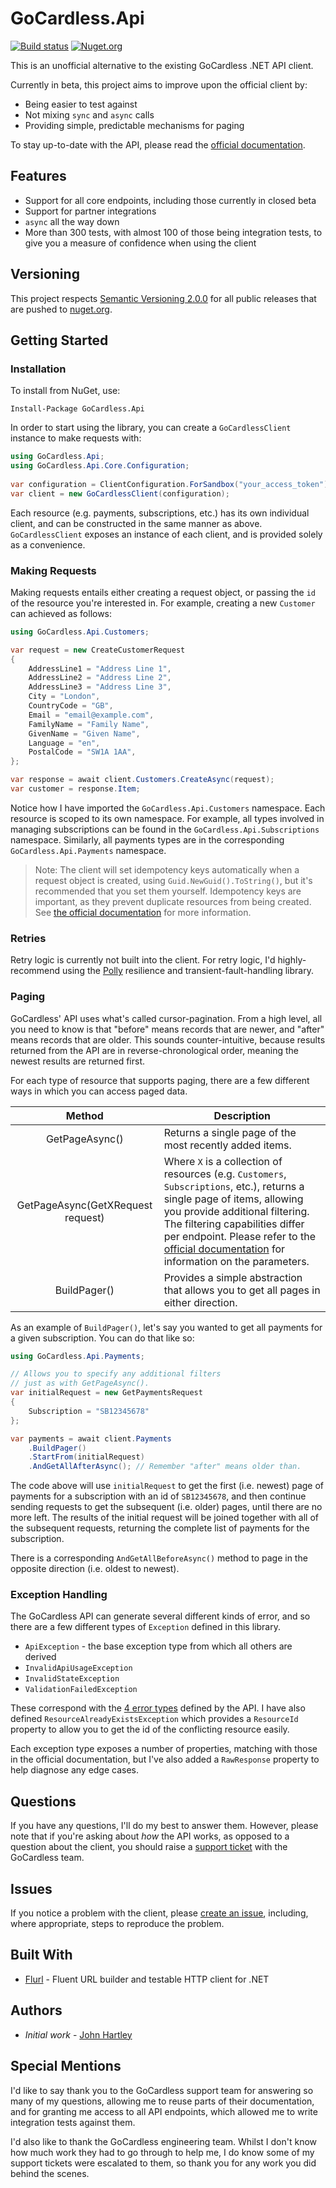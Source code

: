 # GoCardless.Api

[![Build status](https://ci.appveyor.com/api/projects/status/aowcdofcx48csujf/branch/master?svg=true)](https://ci.appveyor.com/project/john-hartley/gocardless-api)
[![Nuget.org](https://img.shields.io/nuget/v/GoCardless.Api.svg?style=flat)](https://www.nuget.org/packages/GoCardless.Api)

This is an unofficial alternative to the existing GoCardless .NET API client.

Currently in beta, this project aims to improve upon the official client by:

- Being easier to test against
- Not mixing `sync` and `async` calls
- Providing simple, predictable mechanisms for paging

To stay up-to-date with the API, please read the [official documentation](https://developer.gocardless.com/api-reference).

## Features

- Support for all core endpoints, including those currently in closed beta
- Support for partner integrations
- `async` all the way down
- More than 300 tests, with almost 100 of those being integration tests, to give you a measure of confidence when using the client

## Versioning

This project respects [Semantic Versioning 2.0.0](http://semver.org/spec/v2.0.0.html) for all public releases that are pushed to [nuget.org](https://nuget.org).
    
## Getting Started

### Installation

To install from NuGet, use:

    Install-Package GoCardless.Api

In order to start using the library, you can create a `GoCardlessClient` instance to make requests with:

```c#
using GoCardless.Api;
using GoCardless.Api.Core.Configuration;
    
var configuration = ClientConfiguration.ForSandbox("your_access_token");
var client = new GoCardlessClient(configuration);
```

Each resource (e.g. payments, subscriptions, etc.) has its own individual client, and can be constructed in the same manner as above. `GoCardlessClient` exposes an instance of each client, and is provided solely as a convenience.

### Making Requests

Making requests entails either creating a request object, or passing the `id` of the resource you're interested in. For example, creating a new `Customer` can achieved as follows:

```c#
using GoCardless.Api.Customers;

var request = new CreateCustomerRequest
{
    AddressLine1 = "Address Line 1",
    AddressLine2 = "Address Line 2",
    AddressLine3 = "Address Line 3",
    City = "London",
    CountryCode = "GB",
    Email = "email@example.com",
    FamilyName = "Family Name",
    GivenName = "Given Name",
    Language = "en",
    PostalCode = "SW1A 1AA",
};

var response = await client.Customers.CreateAsync(request);
var customer = response.Item;
```

Notice how I have imported the `GoCardless.Api.Customers` namespace. Each resource is scoped to its own namespace. For example, all types involved in managing subscriptions can be found in the `GoCardless.Api.Subscriptions` namespace. Similarly, all payments types are in the corresponding `GoCardless.Api.Payments` namespace.

> Note: The client will set idempotency keys automatically when a request object is created, using `Guid.NewGuid().ToString()`, but it's recommended that you set them yourself. Idempotency keys are important, as they prevent duplicate resources from being created. See [the official documentation](https://developer.gocardless.com/api-reference/#making-requests-idempotency-keys) for more information.

### Retries

Retry logic is currently not built into the client. For retry logic, I'd highly-recommend using the [Polly](https://github.com/App-vNext/Polly) resilience and transient-fault-handling library.

### Paging

GoCardless' API uses what's called cursor-pagination. From a high level, all you need to know is that "before" means records that are newer, and "after" means records that are older. This sounds counter-intuitive, because results returned from the API are in reverse-chronological order, meaning the newest results are returned first.
    
For each type of resource that supports paging, there are a few different ways in which you can access paged data.

| Method | Description |
|:--------:|-----------|
| GetPageAsync() | Returns a single page of the most recently added items. |
| GetPageAsync(GetXRequest request) | Where `X` is a collection of resources (e.g. `Customers`, `Subscriptions`, etc.), returns a single page of items, allowing you provide additional filtering. The filtering capabilities differ per endpoint. Please refer to the [official documentation](https://developer.gocardless.com/api-reference/) for information on the parameters.
| BuildPager() | Provides a simple abstraction that allows you to get all pages in either direction. |

As an example of `BuildPager()`, let's say you wanted to get all payments for a given subscription. You can do that like so:

```c#
using GoCardless.Api.Payments;

// Allows you to specify any additional filters
// just as with GetPageAsync().
var initialRequest = new GetPaymentsRequest
{
    Subscription = "SB12345678"
};

var payments = await client.Payments
    .BuildPager()
    .StartFrom(initialRequest)
    .AndGetAllAfterAsync(); // Remember "after" means older than.
```

The code above will use `initialRequest` to get the first (i.e. newest) page of payments for a subscription with an id of `SB12345678`, and then continue sending requests to get the subsequent (i.e. older) pages, until there are no more left. The results of the initial request will be joined together with all of the subsequent requests, returning the complete list of payments for the subscription.

There is a corresponding `AndGetAllBeforeAsync()` method to page in the opposite direction (i.e. oldest to newest).

### Exception Handling

The GoCardless API can generate several different kinds of error, and so there are a few different types of `Exception` defined in this library. 

- `ApiException` - the base exception type from which all others are derived
- `InvalidApiUsageException`
- `InvalidStateException`
- `ValidationFailedException`

These correspond with the [4 error types](https://developer.gocardless.com/api-reference/#api-usage-errors) defined by the API. I have also defined `ResourceAlreadyExistsException` which provides a `ResourceId` property to allow you to get the id of the conflicting resource easily.

Each exception type exposes a number of properties, matching with those in the official documentation, but I've also added a `RawResponse` property to help diagnose any edge cases.

## Questions

If you have any questions, I'll do my best to answer them. However, please note that if you're asking about _how_ the API works, as opposed to a question about the client, you should raise a [support ticket](https://support.gocardless.com/hc/en-gb) with the GoCardless team.

## Issues

If you notice a problem with the client, please [create an issue](https://github.com/john-hartley/GoCardless.Api/issues/new), including, where appropriate, steps to reproduce the problem.
    
## Built With

- [Flurl](https://github.com/tmenier/Flurl) - Fluent URL builder and testable HTTP client for .NET

## Authors

- *Initial work* - [John Hartley](https://github.com/john-hartley)

## Special Mentions

I'd like to say thank you to the GoCardless support team for answering so many of my questions, allowing me to reuse parts of their documentation, and for granting me access to all API endpoints, which allowed me to write integration tests against them.

I'd also like to thank the GoCardless engineering team. Whilst I don't know how much work they had to go through to help me, I do know some of my support tickets were escalated to them, so thank you for any work you did behind the scenes.
